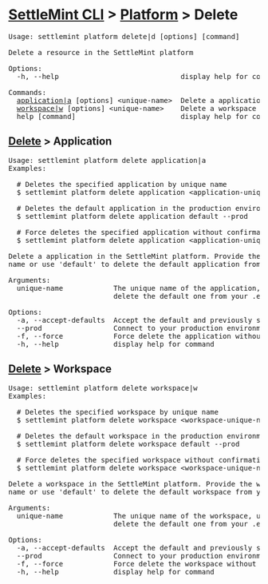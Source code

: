 <h1 id="home"><a href="../../settlemint.md">SettleMint CLI</a> > <a href="../platform.md">Platform</a> > Delete</h1>

<pre>Usage: settlemint platform delete|d [options] [command]

Delete a resource in the SettleMint platform

Options:
  -h, --help                             display help for command

Commands:
  <a href="#delete-application">application|a</a> [options] &lt;unique-name&gt;  Delete a application in the SettleMint platform. Provide the application unique name or use &#039;default&#039; to delete the default application from your .env file.
  <a href="#delete-workspace">workspace|w</a> [options] &lt;unique-name&gt;    Delete a workspace in the SettleMint platform. Provide the workspace unique name or use &#039;default&#039; to delete the default workspace from your .env file.
  help [command]                         display help for command
</pre>

<h2 id="delete-application"><a href="#home">Delete</a> > Application</h2>

<pre>Usage: settlemint platform delete application|a 
Examples:

  # Deletes the specified application by unique name
  $ settlemint platform delete application &lt;application-unique-name&gt;

  # Deletes the default application in the production environment
  $ settlemint platform delete application default --prod

  # Force deletes the specified application without confirmation
  $ settlemint platform delete application &lt;application-unique-name&gt; --force

Delete a application in the SettleMint platform. Provide the application unique
name or use &#039;default&#039; to delete the default application from your .env file.

Arguments:
  unique-name            The unique name of the application, use &#039;default&#039; to
                         delete the default one from your .env file

Options:
  -a, --accept-defaults  Accept the default and previously set values
  --prod                 Connect to your production environment
  -f, --force            Force delete the application without confirmation
  -h, --help             display help for command
</pre>

<h2 id="delete-workspace"><a href="#home">Delete</a> > Workspace</h2>

<pre>Usage: settlemint platform delete workspace|w 
Examples:

  # Deletes the specified workspace by unique name
  $ settlemint platform delete workspace &lt;workspace-unique-name&gt;

  # Deletes the default workspace in the production environment
  $ settlemint platform delete workspace default --prod

  # Force deletes the specified workspace without confirmation
  $ settlemint platform delete workspace &lt;workspace-unique-name&gt; --force

Delete a workspace in the SettleMint platform. Provide the workspace unique
name or use &#039;default&#039; to delete the default workspace from your .env file.

Arguments:
  unique-name            The unique name of the workspace, use &#039;default&#039; to
                         delete the default one from your .env file

Options:
  -a, --accept-defaults  Accept the default and previously set values
  --prod                 Connect to your production environment
  -f, --force            Force delete the workspace without confirmation
  -h, --help             display help for command
</pre>


